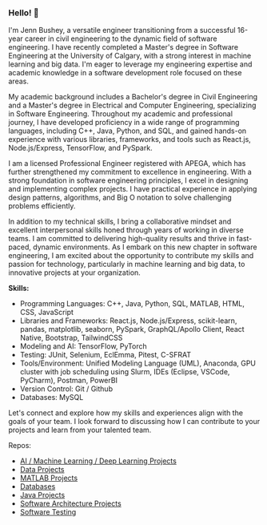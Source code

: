 ### Hello! 👋

I'm Jenn Bushey, a versatile engineer transitioning from a successful 16-year career in civil engineering to the dynamic field of software engineering. I have recently completed a Master's degree in Software Engineering at the University of Calgary, with a strong interest in machine learning and big data. I'm eager to leverage my engineering expertise and academic knowledge in a software development role focused on these areas.

My academic background includes a Bachelor's degree in Civil Engineering and a Master's degree in Electrical and Computer Engineering, specializing in Software Engineering. Throughout my academic and professional journey, I have developed proficiency in a wide range of programming languages, including C++, Java, Python, and SQL, and gained hands-on experience with various libraries, frameworks, and tools such as React.js, Node.js/Express, TensorFlow, and PySpark.

I am a licensed Professional Engineer registered with APEGA, which has further strengthened my commitment to excellence in engineering. With a strong foundation in software engineering principles, I excel in designing and implementing complex projects. I have practical experience in applying design patterns, algorithms, and Big O notation to solve challenging problems efficiently.

In addition to my technical skills, I bring a collaborative mindset and excellent interpersonal skills honed through years of working in diverse teams. I am committed to delivering high-quality results and thrive in fast-paced, dynamic environments. As I embark on this new chapter in software engineering, I am excited about the opportunity to contribute my skills and passion for technology, particularly in machine learning and big data, to innovative projects at your organization.

**Skills:**
- Programming Languages: C++, Java, Python, SQL, MATLAB, HTML, CSS, JavaScript
- Libraries and Frameworks: React.js, Node.js/Express, scikit-learn, pandas, matplotlib, seaborn, PySpark, GraphQL/Apollo Client, React Native, Bootstrap, TailwindCSS
- Modeling and AI: TensorFlow, PyTorch
- Testing: JUnit, Selenium, EclEmma, Pitest, C-SFRAT
- Tools/Environment: Unified Modeling Language (UML), Anaconda, GPU cluster with job scheduling using Slurm, IDEs (Eclipse, VSCode, PyCharm), Postman, PowerBI
- Version Control: Git / Github
- Databases: MySQL

Let's connect and explore how my skills and experiences align with the goals of your team. I look forward to discussing how I can contribute to your projects and learn from your talented team.

Repos:
- [AI / Machine Learning / Deep Learning Projects](https://github.com/jennbushey/ML-projects)
- [Data Projects](https://github.com/jennbushey/BigData-projects)
- [MATLAB Projects](https://github.com/jennbushey/MATLAB-projects)
- [Databases](https://github.com/jennbushey/SQL-projects)
- [Java Projects](https://github.com/jennbushey/Java-projects)
- [Software Architecture Projects](https://github.com/jennbushey/Architecture-projects)
- [Software Testing](https://github.com/jennbushey/Testing-projects)

<!--
**jennbushey/jennbushey** is a ✨ _special_ ✨ repository because its `README.md` (this file) appears on your GitHub profile.

Here are some ideas to get you started:

- 🔭 I’m currently working on ...
- 🌱 I’m currently learning ...
- 👯 I’m looking to collaborate on ...
- 🤔 I’m looking for help with ...
- 💬 Ask me about ...
- 📫 How to reach me: ...
- 😄 Pronouns: ...
- ⚡ Fun fact: ...
-->
